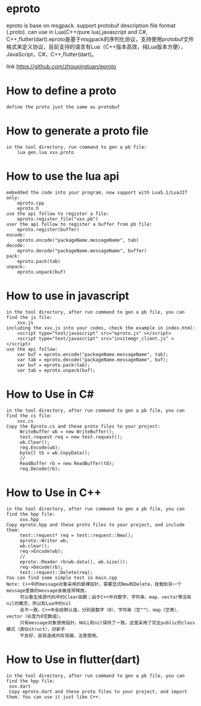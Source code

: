# eproto
eproto is base on msgpack. support protobuf description file format (.proto). can use in Lua(C++/pure lua),javascript and C#, C++,flutter(dart).eproto是基于msgpack的序列化协议，支持使用protobuf文件格式来定义协议，目前支持的语言有Lua（C++版本高效，纯Lua版本方便），JavaScript，C#，C++,flutter(dart)。

link https://github.com/zhouxingtuan/eproto

# How to define a proto
    define the proto just the same as protobuf

# How to generate a proto file
    in the tool directory, run command to gen a pb file:
        lua gen.lua xxx.proto

# How to use the lua api
    embedded the code into your program, now support with Lua5.1/LuaJIT only:
        eproto.cpp
        eproto.h
    use the api follow to register a file:
        eproto.register_file("xxx.pb")
    user the api follow to register a buffer from pb file:
        eproto.register(buffer)
    encode:
        eproto.encode("packageName.messageName", tab)
    decode:
        eproto.decode("packageName.messageName", buffer)
    pack:
        eproto.pack(tab)
    unpack:
        eproto.unpack(buf)

# How to use in javascript
	in the tool directory, after run command to gen a pb file, you can find the js file:
		xxx.js
	including the xxx.js into your codes, check the example in index.html:
		<script type="text/javascript" src="eproto.js" ></script>
		<script type="text/javascript" src="invitemgr_client.js" ></script>
	use the api follow:
		var buf = eproto.encode("packageName.messageName", tab);
		var tab = eproto.decode("packageName.messageName", buf);
		var buf = eproto.pack(tab);
		var tab = eproto.unpack(buf);
		
# How to Use in C#
	in the tool directory, after run command to gen a pb file, you can find the cs file:
		xxx.cs
	Copy the Eproto.cs and these proto files to your project:
		 WriteBuffer wb = new WriteBuffer();
		 test.request req = new test.request();
		 wb.Clear();
		 req.Encode(wb);
		 byte[] tb = wb.CopyData();
		 // 
		 ReadBuffer rb = new ReadBuffer(tb);
		 req.Decode(rb);
	    
# How to Use in C++
	in the tool directory, after run command to gen a pb file, you can find the hpp file:
		 xxx.hpp    
    Copy eproto.hpp and these proto files to your project, and include them:
		 test::request* req = test::request::New();
		 eproto::Writer wb;
		 wb.clear();
		 req->Encode(wb);
		 //
		 eproto::Reader rb(wb.data(), wb.size());
		 req->Decode(rb);
		 test::request::Delete(req);
    You can find some simple test in main.cpp
    Note: C++中的message对象采用的是裸指针，需要显式New和Delete，挂载到另一个message里面的message会被连带释放，
		 可以看生成源代码中的Clear函数；由于C++中对数字、字符串、map、vector等没有nil的概念，所以和Lua中的nil
		 会不一致，C++中会给默认值，分别是数字（0）、字符串（空""）、map（空表）、vector（长度为0空数组）。
		 只有message对象使用指针，NULL和nil保持了一致。这里采用了完全public的class模式（类似struct），对新手
		 不友好，容易造成内存泄漏，注意使用。
    
 
# How to Use in flutter(dart)
	in the tool directory, after run command to gen a pb file, you can find the hpp file:
	 xxx.dart
	 Copy eproto.dart and these proto files to your project, and import them. You can use it just like C++.
    
